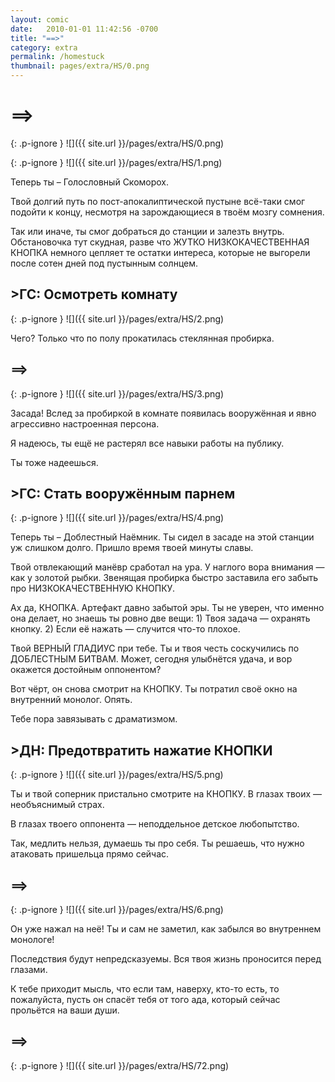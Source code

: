 ```yaml
---
layout: comic
date:   2010-01-01 11:42:56 -0700
title: "==>"
category: extra
permalink: /homestuck
thumbnail: pages/extra/HS/0.png
---
```

# ==>

{: .p-ignore }
![]({{ site.url }}/pages/extra/HS/0.png)

{: .p-ignore }
![]({{ site.url }}/pages/extra/HS/1.png)

Теперь ты – Голословный Скоморох.

Твой долгий путь по пост-апокалиптической пустыне всё-таки смог подойти к концу, несмотря на зарождающиеся в твоём мозгу сомнения.

Так или иначе, ты смог добраться до станции и залезть внутрь. Обстановочка тут скудная, разве что ЖУТКО НИЗКОКАЧЕСТВЕННАЯ КНОПКА немного цепляет те остатки интереса, которые не выгорели после сотен дней под пустынным солнцем.

## >ГС: Осмотреть комнату

{: .p-ignore }
![]({{ site.url }}/pages/extra/HS/2.png)

Чего? Только что по полу прокатилась стеклянная пробирка.

## ==>

{: .p-ignore }
![]({{ site.url }}/pages/extra/HS/3.png)

Засада! Вслед за пробиркой в комнате появилась вооружённая и явно агрессивно настроенная персона.

Я надеюсь, ты ещё не растерял все навыки работы на публику.

Ты тоже надеешься.

## >ГС: Стать вооружённым парнем

{: .p-ignore }
![]({{ site.url }}/pages/extra/HS/4.png)

Теперь ты – Доблестный Наёмник. Ты сидел в засаде на этой станции уж слишком долго. Пришло время твоей минуты славы.

Твой отвлекающий манёвр сработал на ура. У наглого вора внимания — как у золотой рыбки. Звенящая пробирка быстро заставила его забыть про НИЗКОКАЧЕСТВЕННУЮ КНОПКУ.

Ах да, КНОПКА. Артефакт давно забытой эры. Ты не уверен, что именно она делает, но знаешь ты ровно две вещи: 1) Твоя задача — охранять кнопку. 2) Если её нажать — случится что-то плохое.

Твой ВЕРНЫЙ ГЛАДИУС при тебе. Ты и твоя честь соскучились по ДОБЛЕСТНЫМ БИТВАМ. Может, сегодня улыбнётся удача, и вор окажется достойным оппонентом?

Вот чёрт, он снова смотрит на КНОПКУ. Ты потратил своё окно на внутренний монолог. Опять.

Тебе пора завязывать с драматизмом.

## >ДН: Предотвратить нажатие КНОПКИ

{: .p-ignore }
![]({{ site.url }}/pages/extra/HS/5.png)

Ты и твой соперник пристально смотрите на КНОПКУ. В глазах твоих — необъяснимый страх.

В глазах твоего оппонента — неподдельное детское любопытство.

Так, медлить нельзя, думаешь ты про себя. Ты решаешь, что нужно атаковать пришельца прямо сейчас.

## ==>

{: .p-ignore }
![]({{ site.url }}/pages/extra/HS/6.png)

Он уже нажал на неё! Ты и сам не заметил, как забылся во внутреннем монологе!

Последствия будут непредсказуемы. Вся твоя жизнь проносится перед глазами.

К тебе приходит мысль, что если там, наверху, кто-то есть, то пожалуйста, пусть он спасёт тебя от того ада, который сейчас прольётся на ваши души.

## ==>

{: .p-ignore }
![]({{ site.url }}/pages/extra/HS/72.png)